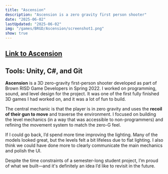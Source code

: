```yaml
---
title: "Ascension"
description: "Ascension is a zero gravity first person shooter"
date: "2025-06-02"
lastUpdated: "2025-06-02"
img: "/games/BRGD/Ascension/screenshot1.png"
show: true
---
```


## [Link to Ascension](https://brownrisdgames.itch.io/ascension)
## Tools: Unity, C#, and Git

**Ascension** is a 3D zero-gravity first-person shooter developed as part of Brown RISD Game Developers in Spring 2022. I worked on programming, sound, and level design for the project. It was one of the first fully finished 3D games I had worked on, and it was a lot of fun to build.

The central mechanic is that the player is in zero gravity and uses the **recoil of their gun to move** and traverse the environment. I focused on building the level mechanics (in a way that was accessible to non-programmers) and refining the movement system to match the zero-G feel.

If I could go back, I’d spend more time improving the lighting. Many of the models looked great, but the levels felt a bit lifeless due to flat lighting. I also think we could have done more to clearly communicate the main mechanics and polish the UI.

Despite the time constraints of a semester-long student project, I’m proud of what we built—and it's definitely an idea I’d like to revisit in the future.
